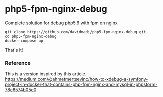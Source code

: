 # php5-fpm-nginx-debug
Complete solution for debug php5.6 with fpm on nginx

```
git clone https://github.com/davidmadi/php5-fpm-nginx-debug.git
cd php5-fpm-nginx-debug
docker-compose up
```

That's it!


### Reference
This is a version inspired by this article.
https://medium.com/@ahmetmertsevinc/how-to-xdebug-a-symfony-project-in-docker-that-contains-php-fpm-nginx-and-mysql-in-phpstorm-78c6574b05e0

